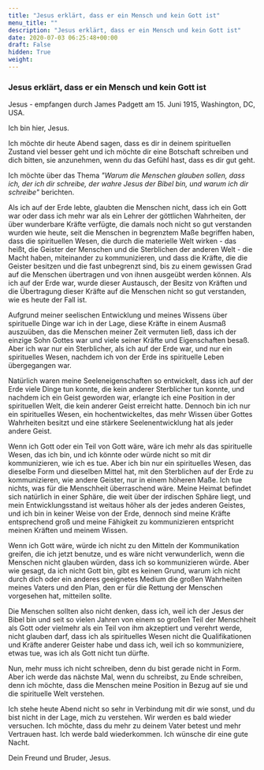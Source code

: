 ```yaml
---
title: "Jesus erklärt, dass er ein Mensch und kein Gott ist"
menu_title: ""
description: "Jesus erklärt, dass er ein Mensch und kein Gott ist"
date: 2020-07-03 06:25:48+00:00
draft: False
hidden: True
weight:
---
```

### Jesus erklärt, dass er ein Mensch und kein Gott ist

Jesus - empfangen durch James Padgett am 15. Juni 1915, Washington, DC, USA.

Ich bin hier, Jesus.

Ich möchte dir heute Abend sagen, dass es dir in deinem spirituellen Zustand viel besser geht und ich möchte dir eine Botschaft schreiben und dich bitten, sie anzunehmen, wenn du das Gefühl hast, dass es dir gut geht.

Ich möchte über das Thema *"Warum die Menschen glauben sollen, dass ich, der ich dir schreibe, der wahre Jesus der Bibel bin, und warum ich dir schreibe"* berichten.

Als ich auf der Erde lebte, glaubten die Menschen nicht, dass ich ein Gott war oder dass ich mehr war als ein Lehrer der göttlichen Wahrheiten, der über wunderbare Kräfte verfügte, die damals noch nicht so gut verstanden wurden wie heute, seit die Menschen in begrenztem Maße begriffen haben, dass die spirituellen Wesen, die durch die materielle Welt wirken - das heißt, die Geister der Menschen und die Sterblichen der anderen Welt - die Macht haben, miteinander zu kommunizieren, und dass die Kräfte, die die Geister besitzen und die fast unbegrenzt sind, bis zu einem gewissen Grad auf die Menschen übertragen und von ihnen ausgeübt werden können. Als ich auf der Erde war, wurde dieser Austausch, der Besitz von Kräften und die Übertragung dieser Kräfte auf die Menschen nicht so gut verstanden, wie es heute der Fall ist.

Aufgrund meiner seelischen Entwicklung und meines Wissens über spirituelle Dinge war ich in der Lage, diese Kräfte in einem Ausmaß auszuüben, das die Menschen meiner Zeit vermuten ließ, dass ich der einzige Sohn Gottes war und viele seiner Kräfte und Eigenschaften besaß. Aber ich war nur ein Sterblicher, als ich auf der Erde war, und nur ein spirituelles Wesen, nachdem ich von der Erde ins spirituelle Leben übergegangen war.

Natürlich waren meine Seeleneigenschaften so entwickelt, dass ich auf der Erde viele Dinge tun konnte, die kein anderer Sterblicher tun konnte, und nachdem ich ein Geist geworden war, erlangte ich eine Position in der spirituellen Welt, die kein anderer Geist erreicht hatte. Dennoch bin ich nur ein spirituelles Wesen, ein hochentwickeltes, das mehr Wissen über Gottes Wahrheiten besitzt und eine stärkere Seelenentwicklung hat als jeder andere Geist.

Wenn ich Gott oder ein Teil von Gott wäre, wäre ich mehr als das spirituelle Wesen, das ich bin, und ich könnte oder würde nicht so mit dir kommunizieren, wie ich es tue. Aber ich bin nur ein spirituelles Wesen, das dieselbe Form und dieselben Mittel hat, mit den Sterblichen auf der Erde zu kommunizieren, wie andere Geister, nur in einem höheren Maße. Ich tue nichts, was für die Menschheit überraschend wäre. Meine Heimat befindet sich natürlich in einer Sphäre, die weit über der irdischen Sphäre liegt, und mein Entwicklungsstand ist weitaus höher als der jedes anderen Geistes, und ich bin in keiner Weise von der Erde, dennoch sind meine Kräfte entsprechend groß und meine Fähigkeit zu kommunizieren entspricht meinen Kräften und meinem Wissen.

Wenn ich Gott wäre, würde ich nicht zu den Mitteln der Kommunikation greifen, die ich jetzt benutze, und es wäre nicht verwunderlich, wenn die Menschen nicht glauben würden, dass ich so kommunizieren würde. Aber wie gesagt, da ich nicht Gott bin, gibt es keinen Grund, warum ich nicht durch dich oder ein anderes geeignetes Medium die großen Wahrheiten meines Vaters und den Plan, den er für die Rettung der Menschen vorgesehen hat, mitteilen sollte.

Die Menschen sollten also nicht denken, dass ich, weil ich der Jesus der Bibel bin und seit so vielen Jahren von einem so großen Teil der Menschheit als Gott oder vielmehr als ein Teil von ihm akzeptiert und verehrt werde, nicht glauben darf, dass ich als spirituelles Wesen nicht die Qualifikationen und Kräfte anderer Geister habe und dass ich, weil ich so kommuniziere, etwas tue, was ich als Gott nicht tun dürfte.

Nun, mehr muss ich nicht schreiben, denn du bist gerade nicht in Form. Aber ich werde das nächste Mal, wenn du schreibst, zu Ende schreiben, denn ich möchte, dass die Menschen meine Position in Bezug auf sie und die spirituelle Welt verstehen.

Ich stehe heute Abend nicht so sehr in Verbindung mit dir wie sonst, und du bist nicht in der Lage, mich zu verstehen. Wir werden es bald wieder versuchen. Ich möchte, dass du mehr zu deinem Vater betest und mehr Vertrauen hast. Ich werde bald wiederkommen. Ich wünsche dir eine gute Nacht.

Dein Freund und Bruder, Jesus.
